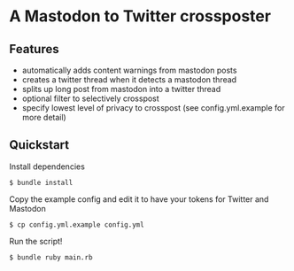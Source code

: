 # A Mastodon to Twitter crossposter

## Features

- automatically adds content warnings from mastodon posts
- creates a twitter thread when it detects a mastodon thread
- splits up long post from mastodon into a twitter thread
- optional filter to selectively crosspost 
- specify lowest level of privacy to crosspost (see config.yml.example for more detail)

## Quickstart

Install dependencies

`$ bundle install`

Copy the example config and edit it to have your tokens for Twitter and Mastodon

`$ cp config.yml.example config.yml`

Run the script!

`$ bundle ruby main.rb`


